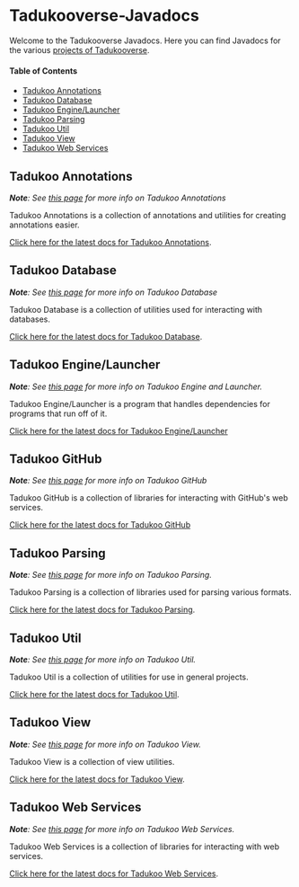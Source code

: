 # Tadukooverse-Javadocs
Welcome to the Tadukooverse Javadocs. Here you can find Javadocs for the various [projects of Tadukooverse](https://tadukooverse.github.io/projects.html).

#### Table of Contents
* [Tadukoo Annotations](#tadukoo-annotations)
* [Tadukoo Database](#tadukoo-database)
* [Tadukoo Engine/Launcher](#tadukoo-enginelauncher)
* [Tadukoo Parsing](#tadukoo-parsing)
* [Tadukoo Util](#tadukoo-util)
* [Tadukoo View](#tadukoo-view)
* [Tadukoo Web Services](#tadukoo-web-services)

## Tadukoo Annotations
***Note**: See [this page](https://tadukooverse.github.io/projects/TadukooAnnotations.html) for more info on Tadukoo Annotations*

Tadukoo Annotations is a collection of annotations and utilities for creating annotations easier.

[Click here for the latest docs for Tadukoo Annotations](/TadukooAnnotations/current/index.html).

## Tadukoo Database
***Note**: See [this page](https://tadukooverse.github.io/projects/TadukooDatabase.html) for more info on Tadukoo Database*

Tadukoo Database is a collection of utilities used for interacting with databases.

[Click here for the latest docs for Tadukoo Database](/TadukooDatabase/current/index.html).

## Tadukoo Engine/Launcher
***Note**: See [this page](https://tadukooverse.github.io/projects/TadukooEngine.html) for more info on Tadukoo Engine and Launcher.*

Tadukoo Engine/Launcher is a program that handles dependencies for programs that run off of it.

[Click here for the latest docs for Tadukoo Engine/Launcher](/TadukooEngine/current/index.html)

## Tadukoo GitHub
***Note**: See [this page](https://tadukooverse.github.io/projects/TadukooGitHub.html) for more info on Tadukoo GitHub*

Tadukoo GitHub is a collection of libraries for interacting with GitHub's web services.

[Click here for the latest docs for Tadukoo GitHub](/TadukooGitHub/current/index.html)

## Tadukoo Parsing
***Note**: See [this page](https://tadukooverse.github.io/projects/TadukooParsing.html) for more info on Tadukoo Parsing.*

Tadukoo Parsing is a collection of libraries used for parsing various formats.

[Click here for the latest docs for Tadukoo Parsing](/TadukooParsing/current/index.html).

## Tadukoo Util
***Note**: See [this page](https://tadukooverse.github.io/projects/TadukooUtil.html) for more info on Tadukoo Util.*

Tadukoo Util is a collection of utilities for use in general projects.

[Click here for the latest docs for Tadukoo Util](/TadukooUtil/current/index.html).

## Tadukoo View
***Note**: See [this page](https://tadukooverse.github.io/projects/TadukooView.html) for more info on Tadukoo View.*

Tadukoo View is a collection of view utilities.

[Click here for the latest docs for Tadukoo View](/TadukooView/current/index.html).

## Tadukoo Web Services
***Note**: See [this page](https://tadukooverse.github.io/projects/TadukooWebServices.html) for more info on Tadukoo Web Services.*

Tadukoo Web Services is a collection of libraries for interacting with web services.

[Click here for the latest docs for Tadukoo Web Services](/TadukooWebServices/current/index.html).
